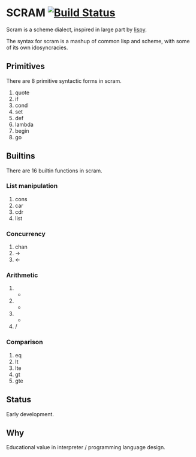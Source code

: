 # SCRAM [![Build Status](https://travis-ci.org/nytopop/scram.svg?branch=master)](https://travis-ci.org/nytopop/scram)

Scram is a scheme dialect, inspired in large part by [lispy](http://norvig.com/lispy.html).

The syntax for scram is a mashup of common lisp and scheme, with some of its own idosyncracies.

## Primitives

There are 8 primitive syntactic forms in scram.

1. quote
2. if
3. cond
4. set
5. def
6. lambda
7. begin
8. go

## Builtins

There are 16 builtin functions in scram.

### List manipulation

1. cons
2. car
3. cdr
4. list

### Concurrency

1. chan
2. ->
3. <-

### Arithmetic

1. +
2. -
3. *
4. /

### Comparison

1. eq
2. lt
3. lte
4. gt
5. gte

## Status

Early development.

## Why

Educational value in interpreter / programming language design.
